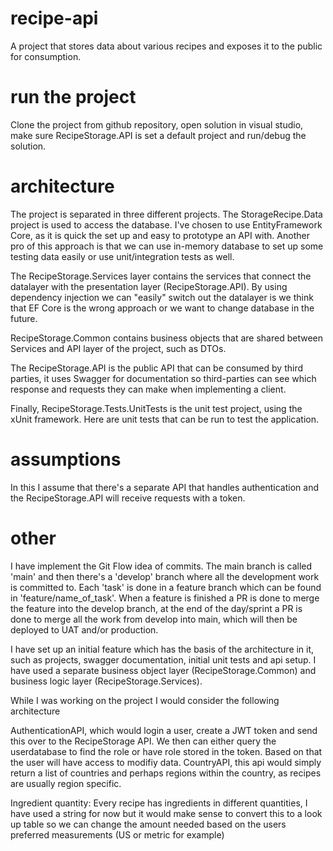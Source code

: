 # recipe-api
A project that stores data about various recipes and exposes it to the public for consumption.

# run the project
Clone the project from github repository, open solution in visual studio, make sure RecipeStorage.API is set a default project and run/debug the solution.

# architecture
The project is separated in three different projects.
The StorageRecipe.Data project is used to access the database. I've chosen to use EntityFramework Core, as it is quick the set up and easy to prototype an API with.
Another pro of this approach is that we can use in-memory database to set up some testing data easily or use unit/integration tests as well.

The RecipeStorage.Services layer contains the services that connect the datalayer with the presentation layer (RecipeStorage.API). By using dependency injection we can "easily" switch out the datalayer is we think that EF Core is the wrong approach or we want to change database in the future.

RecipeStorage.Common  contains business objects that are shared between Services and API layer of the project, such as DTOs.

The RecipeStorage.API is the public API that can be consumed by third parties, it uses Swagger for documentation so third-parties can see which response and requests they can make when implementing a client.

Finally, RecipeStorage.Tests.UnitTests is the unit test project, using the xUnit framework. Here are unit tests that can be run to test the application.

# assumptions
In this I assume that there's a separate API that handles authentication and the RecipeStorage.API will receive requests with a token.

# other
I have implement the Git Flow idea of commits. The main branch is called 'main' and then there's a 'develop' branch where all the development work is committed to. Each 'task' is done in a feature branch which can be found in 'feature/name_of_task'. When a feature is finished a PR is done to merge the feature into the develop branch, at the end of the day/sprint a PR is done to merge all the work from develop into main, which will then be deployed to UAT and/or production.

I have set up an initial feature which has the basis of the architecture in it, such as projects, swagger documentation, initial unit tests and api setup.
I have used a separate business object layer (RecipeStorage.Common) and business logic layer (RecipeStorage.Services).

While I was working on the project I would consider the following architecture

AuthenticationAPI, which would login a user, create a JWT token and send this over to the RecipeStorage API. We then can either query the userdatabase to find the role or have role stored in the token. Based on that the user will have access to modifiy data.
CountryAPI, this api would simply return a list of countries and perhaps regions within the country, as recipes are usually region specific.

Ingredient quantity: Every recipe has ingredients in different quantities, I have used a string for now but it would make sense to convert this to a look up table so we can change the amount needed based on the users preferred measurements (US or metric for example)

